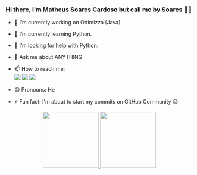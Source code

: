 ### Hi there, i'm Matheus Soares Cardoso but call me by Soares 👋😉

- 🔭 I’m currently working on Ottimizza (Java).
- 🌱 I’m currently learning Python.
- 🤔 I’m looking for help with Python.
- 💬 Ask me about ANYTHING
- 📫 How to reach me: 
<br><a href="https://www.linkedin.com/in/matheus-soares-cardoso/" target="_blank"><img src="https://img.shields.io/badge/-LinkedIn-%230077B5?style=for-the-badge&logo=linkedin&logoColor=white" target="_blank"></a>
<a href = "mailto:ms.matheus.1998@gmail.com"><img src="https://img.shields.io/badge/-Gmail-%23333?style=for-the-badge&logo=gmail&logoColor=white" target="_blank"></a>
<a href="https://www.instagram.com/pow_soares/" target="_blank"><img src="https://img.shields.io/badge/-Instagram-%23E4405F?style=for-the-badge&logo=instagram&logoColor=white" target="_blank"></a>

- 😄 Pronouns: He
- ⚡ Fun fact: I'm about to start my commits on GitHub Community 😉

<div align="center">
  <a href="https://github.com/SoaresMaybe">
  <img height="150em" src="https://github-readme-stats.vercel.app/api?username=SoaresMaybe&show_icons=true&theme=tokyonight&include_all_commits=true&count_private=true"/>
  <img height="150em" src="https://github-readme-stats.vercel.app/api/top-langs/?username=SoaresMaybe&layout=compact&langs_count=7&theme=tokyonight"/>
  </a>
</div>
